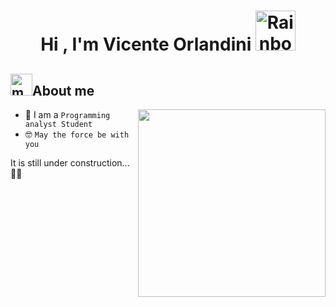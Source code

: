 <h1 align="center"><b>Hi , I'm Vicente Orlandini </b><img src="https://cdn3.emoji.gg/emojis/7982-rainbow-minecraft-parrot-dances.gif" width="64px" height="64px" alt="Rainbow_Minecraft_Parrot_Dances">
  
## <picture><img src= "https://cdn3.emoji.gg/emojis/3081-momo-looksaround.gif" width="35px" height="35px" alt="momo_looksaround"></picture>About me

<picture> <img align="right" src="https://i.giphy.com/4K3qIeamy4fOdzLFoa.webp" width = 300px></picture>

- :school: I am a `Programming analyst Student`
- :nerd_face: `May the force be with you`

It is still under construction... 🚧👷

<br>
